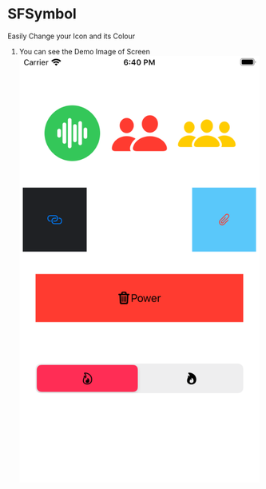 # SFSymbol
Easily Change your Icon and its Colour 
1. You can see the Demo Image of Screen
![](https://raw.githubusercontent.com/kumarlav0/SFSymbol/master/Image%20Demo/SFSymbol.png)
